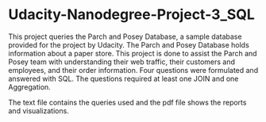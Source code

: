 # Udacity-Nanodegree-Project-3_SQL
This project queries the Parch and Posey Database, a sample database provided for the project by Udacity. The Parch and Posey Database holds information about a paper store. This project is done to assist the Parch and Posey team with understanding their web traffic, their customers and employees, and their order information.
Four questions were formulated and answered with SQL. The questions required at least one JOIN and one Aggregation.

The text file contains the queries used and the pdf file shows the reports and visualizations. 
